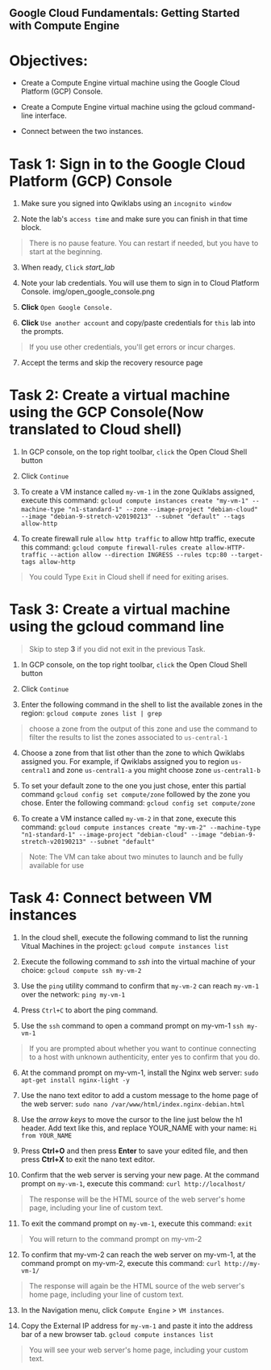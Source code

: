 ## Google Cloud Fundamentals: Getting Started with Compute Engine
# Objectives:
- Create a Compute Engine virtual machine using the Google Cloud Platform (GCP) Console.

- Create a Compute Engine virtual machine using the gcloud command-line interface.

- Connect between the two instances.

# Task 1: Sign in to the Google Cloud Platform (GCP) Console
1. Make sure you signed into Qwiklabs using an `incognito window`

2. Note the lab's `access time` and make sure you can finish in that time block.
> There is no pause feature. You can restart if needed, but you have to start at the beginning.

3. When ready, `Click` *start_lab*

4. Note your lab credentials. You will use them to sign in to Cloud Platform Console. img/open_google_console.png

5. **Click** `Open Google Console.`

6. **Click** `Use another account` and copy/paste credentials for `this` lab into the prompts.
> If you use other credentials, you'll get errors or incur charges.

7. Accept the terms and skip the recovery resource page


# Task 2: Create a virtual machine using the GCP Console(Now translated to Cloud shell)
1. In GCP console, on the top right toolbar, `click` the Open Cloud Shell button

2. Click `Continue`

3. To create a VM instance called `my-vm-1` in the zone Quiklabs assigned, execute this command:
    `gcloud compute instances create "my-vm-1" --machine-type "n1-standard-1" --zone` <zone-name> `--image-project "debian-cloud" --image "debian-9-stretch-v20190213" --subnet "default" --tags allow-http`

4. To create firewall rule `allow http traffic` to allow http traffic, execute this command:
    `gcloud compute firewall-rules create allow-HTTP-traffic --action allow --direction INGRESS --rules tcp:80 --target-tags allow-http`
> You could Type `Exit` in Cloud shell if need for exiting arises.


# Task 3: Create a virtual machine using the gcloud command line
> Skip to step **3** if you did not exit in the previous Task.

1. In GCP console, on the top right toolbar, `click` the Open Cloud Shell button

2. Click `Continue`

3. Enter the following command in the shell to list the available zones in the region:
    `gcloud compute zones list | grep` <region-name>
> choose a zone from the output of this zone and use the command to filter the results to list the zones associated to `us-central-1`

4. Choose a zone from that list other than the zone to which Qwiklabs assigned you. For example, if Qwiklabs assigned you to region `us-central1` and zone `us-central1-a` you might choose zone `us-central1-b`

5. To set your default zone to the one you just chose, enter this partial command `gcloud config set compute/zone` followed by the zone you chose. Enter the following command:
    `gcloud config set compute/zone` <zone-name>

6. To create a VM instance called `my-vm-2` in that zone, execute this command:
    `gcloud compute instances create "my-vm-2" --machine-type "n1-standard-1" --image-project "debian-cloud" --image "debian-9-stretch-v20190213" --subnet "default"`
> Note: The VM can take about two minutes to launch and be fully available for use


# Task 4: Connect between VM instances
1. In the cloud shell, execute the following command to list the running Vitual Machines in the project:
    `gcloud compute instances list`

2. Execute the following command to *ssh* into the virtual machine of your choice:
    `gcloud compute ssh my-vm-2`

3. Use the `ping` utility command to confirm that `my-vm-2` can reach `my-vm-1` over the network:
    `ping my-vm-1`

4. Press `Ctrl+C` to abort the ping command.

5. Use the `ssh` command to open a command prompt on my-vm-1
    `ssh my-vm-1`
>If you are prompted about whether you want to continue connecting to a host with unknown authenticity, enter yes to confirm that you do.

6. At the command prompt on my-vm-1, install the Nginx web server:
    `sudo apt-get install nginx-light -y`

7. Use the nano text editor to add a custom message to the home page of the web server:
    `sudo nano /var/www/html/index.nginx-debian.html`

8. Use the *arrow keys* to move the cursor to the line just below the h1 header. Add text like this, and replace YOUR_NAME with your name:
    `Hi from YOUR_NAME`


9. Press **Ctrl+O** and then press **Enter** to save your edited file, and then press **Ctrl+X** to exit the nano text editor.

10. Confirm that the web server is serving your new page. At the command prompt on `my-vm-1`, execute this command:
    `curl http://localhost/`
> The response will be the HTML source of the web server's home page, including your line of custom text.

11. To exit the command prompt on `my-vm-1`, execute this command:
    `exit`
>You will return to the command prompt on my-vm-2

12. To confirm that my-vm-2 can reach the web server on my-vm-1, at the command prompt on my-vm-2, execute this command:
    `curl http://my-vm-1/`
> The response will again be the HTML source of the web server's home page, including your line of custom text.

13. In the Navigation menu, click `Compute Engine` > `VM instances`.

14. Copy the External IP address for `my-vm-1` and paste it into the address bar of a new browser tab.
    `gcloud compute instances list`
> You will see your web server's home page, including your custom text.

<!--Documentation ends here!-->
